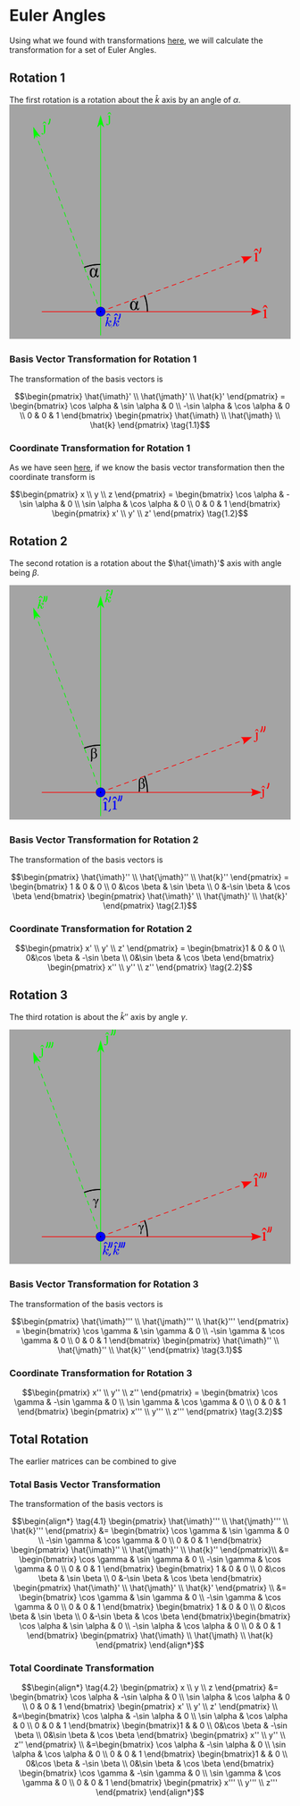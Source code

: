 # Euler Angles

Using what we found with transformations [here](./TransformationOfVectorsAndCoordinates.md), we will calculate the transformation for a set of Euler Angles.

## Rotation 1

The first rotation is a rotation about the $\hat{k}$ axis by an angle of $\alpha$.
![first rotation looking down k axis](./img/EulerRotation1.svg)

### Basis Vector Transformation for Rotation 1

The transformation of the basis vectors is

```math
\begin{pmatrix} \hat{\imath}' \\ \hat{\jmath}' \\ \hat{k}' \end{pmatrix} =
\begin{bmatrix}
\cos \alpha & \sin \alpha & 0 \\
-\sin \alpha & \cos \alpha & 0 \\
0 & 0 & 1
\end{bmatrix}
\begin{pmatrix} \hat{\imath} \\ \hat{\jmath} \\ \hat{k} \end{pmatrix} \tag{1.1}
```

### Coordinate Transformation for Rotation 1

As we have seen [here](./TransformationOfVectorsAndCoordinates.md), if we know the basis vector transformation then the coordinate transform is

```math
\begin{pmatrix} x \\ y \\ z \end{pmatrix} =
\begin{bmatrix}
\cos \alpha & -\sin \alpha & 0 \\
\sin \alpha & \cos \alpha & 0 \\
0 & 0 & 1
\end{bmatrix}
\begin{pmatrix} x' \\ y' \\ z' \end{pmatrix} \tag{1.2}
```

## Rotation 2

The second rotation is a rotation about the $\hat{\imath}'$ axis with angle being $\beta$.

![Second rotation looking down i dash axis](./img/EulerRotation2.svg)

### Basis Vector Transformation for Rotation 2

The transformation of the basis vectors is

```math
\begin{pmatrix} \hat{\imath}'' \\ \hat{\jmath}'' \\ \hat{k}'' \end{pmatrix} =
\begin{bmatrix}
1 & 0 & 0 \\
0 &\cos \beta & \sin \beta \\
0 &-\sin \beta & \cos \beta
\end{bmatrix}
\begin{pmatrix} \hat{\imath}' \\ \hat{\jmath}' \\ \hat{k}' \end{pmatrix} \tag{2.1}
```

### Coordinate Transformation for Rotation 2

```math
\begin{pmatrix} x' \\ y' \\ z' \end{pmatrix} =
\begin{bmatrix}1 & 0 & 0 \\
0&\cos \beta & -\sin \beta \\
0&\sin \beta & \cos \beta
\end{bmatrix}
\begin{pmatrix} x'' \\ y'' \\ z'' \end{pmatrix} \tag{2.2}
```

## Rotation 3

The third rotation is about the $\hat{k}''$ axis by angle $\gamma$.

![Third rotation looking down k double dash axis](./img/EulerRotation3.svg)

### Basis Vector Transformation for Rotation 3

The transformation of the basis vectors is

```math
\begin{pmatrix} \hat{\imath}''' \\ \hat{\jmath}''' \\ \hat{k}''' \end{pmatrix} =
\begin{bmatrix}
\cos \gamma & \sin \gamma & 0 \\
-\sin \gamma & \cos \gamma & 0 \\
0 & 0 & 1
\end{bmatrix}
\begin{pmatrix} \hat{\imath}'' \\ \hat{\jmath}'' \\ \hat{k}'' \end{pmatrix} \tag{3.1}
```

### Coordinate Transformation for Rotation 3

```math
\begin{pmatrix} x'' \\ y'' \\ z'' \end{pmatrix} =
\begin{bmatrix}
\cos \gamma & -\sin \gamma & 0 \\
\sin \gamma &  \cos \gamma & 0 \\
0 & 0 & 1
\end{bmatrix}
\begin{pmatrix} x''' \\ y''' \\ z''' \end{pmatrix} \tag{3.2}
```

## Total Rotation

The earlier matrices can be combined to give

### Total Basis Vector Transformation

The transformation of the basis vectors is

```math
\begin{align*} \tag{4.1}
\begin{pmatrix} \hat{\imath}''' \\ \hat{\jmath}''' \\ \hat{k}''' \end{pmatrix} &=
\begin{bmatrix}
\cos \gamma & \sin \gamma & 0 \\
-\sin \gamma & \cos \gamma & 0 \\
0 & 0 & 1
\end{bmatrix}
\begin{pmatrix} \hat{\imath}'' \\ \hat{\jmath}'' \\ \hat{k}'' \end{pmatrix}\\
&=
\begin{bmatrix}
\cos \gamma & \sin \gamma & 0 \\
-\sin \gamma & \cos \gamma & 0 \\
0 & 0 & 1
\end{bmatrix}
\begin{bmatrix}
1 & 0 & 0 \\
0 &\cos \beta & \sin \beta \\
0 &-\sin \beta & \cos \beta
\end{bmatrix}
\begin{pmatrix} \hat{\imath}' \\ \hat{\jmath}' \\ \hat{k}' \end{pmatrix} \\
&= \begin{bmatrix}
\cos \gamma & \sin \gamma & 0 \\
-\sin \gamma & \cos \gamma & 0 \\
0 & 0 & 1
\end{bmatrix}
\begin{bmatrix}
1 & 0 & 0 \\
0 &\cos \beta & \sin \beta \\
0 &-\sin \beta & \cos \beta
\end{bmatrix}\begin{bmatrix}
\cos \alpha & \sin \alpha & 0 \\
-\sin \alpha & \cos \alpha & 0 \\
0 & 0 & 1
\end{bmatrix}
\begin{pmatrix} \hat{\imath} \\ \hat{\jmath} \\ \hat{k} \end{pmatrix}
\end{align*}
```

### Total Coordinate Transformation

```math
\begin{align*} \tag{4.2}
\begin{pmatrix} x \\ y \\ z \end{pmatrix} &=
\begin{bmatrix}
\cos \alpha & -\sin \alpha & 0 \\
\sin \alpha & \cos \alpha & 0 \\
0 & 0 & 1
\end{bmatrix}
\begin{pmatrix} x' \\ y' \\ z' \end{pmatrix} \\
&=\begin{bmatrix}
\cos \alpha & -\sin \alpha & 0 \\
\sin \alpha & \cos \alpha & 0 \\
0 & 0 & 1
\end{bmatrix}
\begin{bmatrix}1 &  & 0 \\
0&\cos \beta & -\sin \beta \\
0&\sin \beta & \cos \beta
\end{bmatrix}
\begin{pmatrix} x'' \\ y'' \\ z'' \end{pmatrix} \\
&=\begin{bmatrix}
\cos \alpha & -\sin \alpha & 0 \\
\sin \alpha & \cos \alpha & 0 \\
0 & 0 & 1
\end{bmatrix}
\begin{bmatrix}1 &  & 0 \\
0&\cos \beta & -\sin \beta \\
0&\sin \beta & \cos \beta
\end{bmatrix}
\begin{bmatrix}
\cos \gamma & -\sin \gamma & 0 \\
\sin \gamma &  \cos \gamma & 0 \\
0 & 0 & 1
\end{bmatrix}
\begin{pmatrix} x''' \\ y''' \\ z''' \end{pmatrix}
\end{align*}
```
